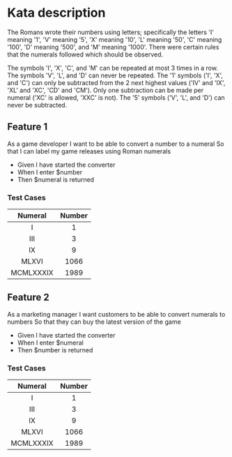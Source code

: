 # Kata description

The Romans wrote their numbers using letters; specifically the letters 'I' meaning '1', 'V' meaning '5', 'X' meaning '10', 'L' meaning '50', 'C' meaning '100', 'D' meaning '500', and 'M' meaning '1000'. There were certain rules that the numerals followed which should be observed.

The symbols 'I', 'X', 'C', and 'M' can be repeated at most 3 times in a row. The symbols 'V', 'L', and 'D' can never be repeated. The '1' symbols ('I', 'X', and 'C') can only be subtracted from the 2 next highest values ('IV' and 'IX', 'XL' and 'XC', 'CD' and 'CM'). Only one subtraction can be made per numeral ('XC' is allowed, 'XXC' is not). The '5' symbols ('V', 'L', and 'D') can never be subtracted.

## Feature 1
As a game developer
I want to be able to convert a number to a numeral
So that I can label my game releases using Roman numerals

- Given I have started the converter
- When I enter $number
- Then $numeral is returned

### Test Cases

| Numeral         | Number        |
| :-------------: |:-------------:|
| I	   			  | 1             |
| III             | 3             |
| IX	          | 9             |
| MLXVI           | 1066          |
| MCMLXXXIX       | 1989          |


## Feature 2
As a marketing manager
I want customers to be able to convert numerals to numbers
So that they can buy the latest version of the game

- Given I have started the converter
- When I enter $numeral
- Then $number is returned

### Test Cases

| Numeral         | Number        |
| :-------------: |:-------------:|
| I	   			  | 1             |
| III             | 3             |
| IX	          | 9             |
| MLXVI           | 1066          |
| MCMLXXXIX       | 1989          |